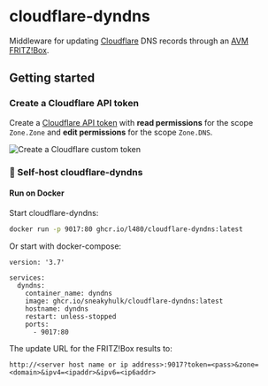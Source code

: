 # cloudflare-dyndns

Middleware for updating [Cloudflare](https://www.cloudflare.com/) DNS records through an [AVM FRITZ!Box](https://en.avm.de/products/fritzbox/).

## Getting started

### Create a Cloudflare API token

Create a [Cloudflare API token](https://dash.cloudflare.com/profile/api-tokens) with **read permissions** for the scope `Zone.Zone` and **edit permissions** for the scope `Zone.DNS`.

![Create a Cloudflare custom token](./images/create-cloudflare-token.png "Create a Cloudflare custom token")

### :rocket: Self-host cloudflare-dyndns

#### Run on Docker

Start cloudflare-dyndns:

```bash
docker run -p 9017:80 ghcr.io/l480/cloudflare-dyndns:latest
```

Or start with docker-compose:

```
version: '3.7'

services:
  dyndns:
    container_name: dyndns
    image: ghcr.io/sneakyhulk/cloudflare-dyndns:latest
    hostname: dyndns
    restart: unless-stopped
    ports:
      - 9017:80
```

The update URL for the FRITZ!Box results to:

```
http://<server host name or ip address>:9017?token=<pass>&zone=<domain>&ipv4=<ipaddr>&ipv6=<ip6addr>
```
